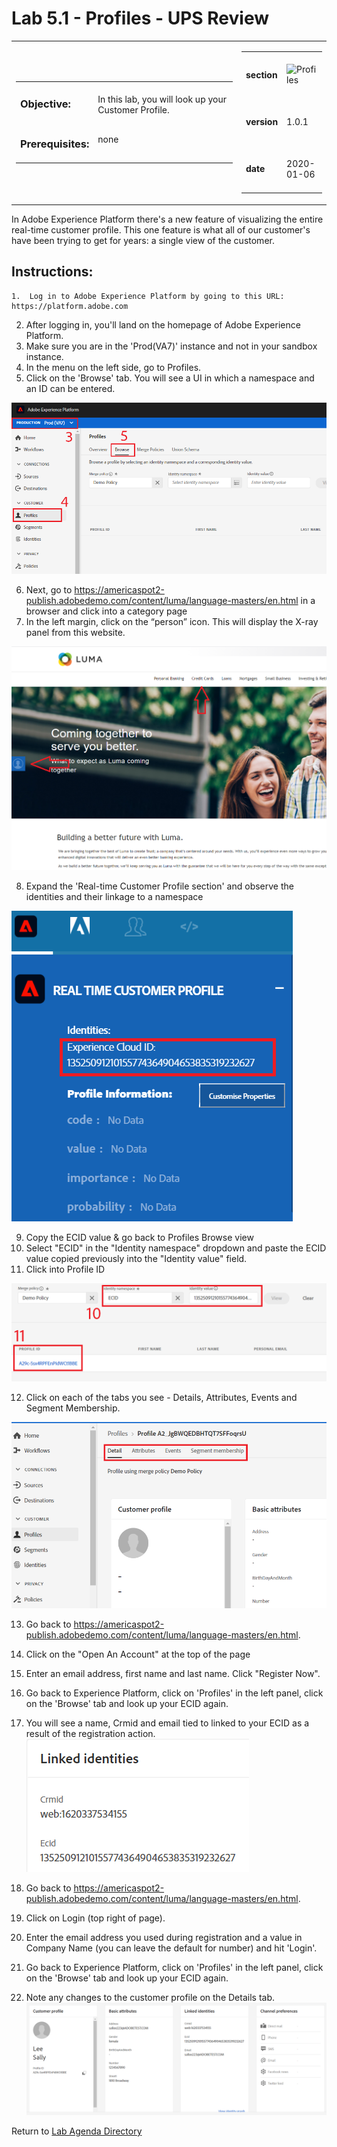 Lab 5.1 - Profiles - UPS Review
==========
<table style="border-collapse: collapse; border: none;" class="tab" cellspacing="0" cellpadding="0">

<tr style="border: none;">

<div align="left">
<td width="600" style="border: none;">
<table>
<tbody valign="top">
      <tr width="500">
            <td valign="top"><h3>Objective:</h3></td>
            <td valign="top"><br>In this lab, you will look up your Customer Profile.
            </td>
     </tr>
     <tr width="500">
           <td valign="top"><h3>Prerequisites:</h3></td>
           <td valign="top"><br>none</td>
     </tr>
</tbody>
</table>
</td>
</div>

<div align="right">
<td style="border: none;" valign="top">

<table>
<tbody valign="top">
      <tr>
            <td valign="middle" height="70"><b>section</b></td>
            <td valign="middle" height="70"><img src="https://github.com/adobe/AEP-Hands-on-Labs/blob/master/assets/images/left_hand_nav_menu_segments.png?raw=true" alt="Profiles"></td>
      </tr>
      <tr>
            <td valign="middle" height="70"><b>version</b></td>
            <td valign="middle" height="70">1.0.1</td>
      </tr>
      <tr>
            <td valign="middle" height="70"><b>date</b></td>
            <td valign="middle" height="70">2020-01-06</td>
      </tr>
</tbody>
</table>
</td>
</div>

</tr>
</table>

In Adobe Experience Platform there's a new feature of visualizing the entire real-time customer profile. This one feature is what all of our customer's have been trying to get for years: a single view of the customer.

Instructions:
-----------------
	1.	Log in to Adobe Experience Platform by going to this URL: https://platform.adobe.com
2.	After logging in, you'll land on the homepage of Adobe Experience Platform.
3.	Make sure you are in the 'Prod(VA7)' instance and not in your sandbox instance.
4.	In the menu on the left side, go to Profiles.
5.	Click on the 'Browse' tab. You will see a UI in which a namespace and an ID can be entered.
 
<kbd><img src="./images/profile_view.png"  /></kbd>
 
6.	Next, go to https://americaspot2-publish.adobedemo.com/content/luma/language-masters/en.html in a browser and click into a category page
7.	In the left margin, click on the “person” icon. This will display the X-ray panel from this website.
 
<kbd><img src="./images/person_panel_media.png"  /></kbd>
 
8.	Expand the 'Real-time Customer Profile section' and observe the identities and their linkage to a namespace
 
<kbd><img src="./images/identities-ECID.png"  /></kbd>
 
9.	Copy the ECID value & go back to Profiles Browse view
10.	Select "ECID" in the "Identity namespace" dropdown and paste the ECID value copied previously into the "Identity value" field.
11.	Click into Profile ID
 
<kbd><img src="./images/identities-ECID AEP.png"  /></kbd>
 
12.	Click on each of the tabs you see - Details, Attributes, Events and Segment Membership.
 
<kbd><img src="./images/profiles_tabs.png"  /></kbd>
 
13.	Go back to https://americaspot2-publish.adobedemo.com/content/luma/language-masters/en.html.
14.	Click on the "Open An Account" at the top of the page
 
15.	Enter an email address, first name and last name. Click "Register Now".
16.	Go back to Experience Platform, click on 'Profiles' in the left panel, click on the 'Browse' tab and look up your ECID again.
17.	You will see a name, Crmid and email tied to linked to your ECID as a result of the registration action.
<kbd><img src="./images/profiles_ecid_crmid.png"  /></kbd>
 
18.	Go back to https://americaspot2-publish.adobedemo.com/content/luma/language-masters/en.html.
19.	Click on Login (top right of page).
20.	Enter the email address you used during registration and a value in Company Name (you can leave the default for number) and hit 'Login'.
21.	Go back to Experience Platform, click on 'Profiles' in the left panel, click on the 'Browse' tab and look up your ECID again.
22.	Note any changes to the customer profile on the Details tab.
<kbd><img src="./images/completed_linked profile.png"  /></kbd>




Return to [Lab Agenda Directory](https://github.com/adobe/AEP-Hands-on-Labs/blob/master/labs/media/README.md#lab-agenda)

